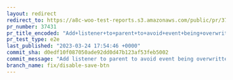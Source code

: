 ```yaml
---
layout: redirect
redirect_to: https://a8c-woo-test-reports.s3.amazonaws.com/public/pr/37431/e2e/index.html
pr_number: 37431
pr_title_encoded: "Add+listener+to+parent+to+avoid+event+being+overwritten+when+DOM+is+replaced"
pr_test_type: e2e
last_published: "2023-03-24 17:54:46 +0000"
commit_sha: d0edf10f087050ade92dd0d47b123af53feb5002
commit_message: "Add listener to parent to avoid event being overwritten when DOM is r…"
branch_name: fix/disable-save-btn
---
```


